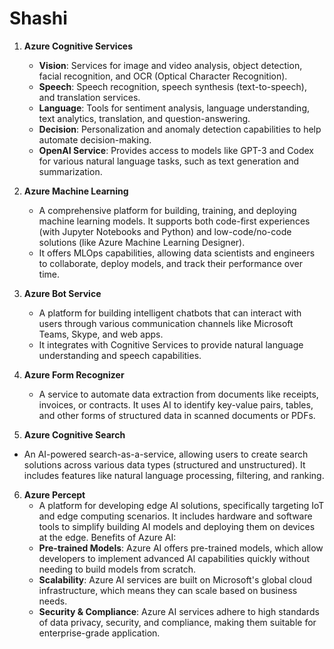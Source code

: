 # Shashi
1. **Azure Cognitive Services**
   - **Vision**: Services for image and video analysis, object detection, facial recognition, and OCR (Optical Character Recognition).
   - **Speech**: Speech recognition, speech synthesis (text-to-speech), and translation services.
   - **Language**: Tools for sentiment analysis, language understanding, text analytics, translation, and question-answering.
   - **Decision**: Personalization and anomaly detection capabilities to help automate decision-making.
   - **OpenAI Service**: Provides access to models like GPT-3 and Codex for various natural language tasks, such as text generation and summarization.

2. **Azure Machine Learning**
   - A comprehensive platform for building, training, and deploying machine learning models. It supports both code-first experiences (with Jupyter Notebooks and Python) and low-code/no-code solutions (like Azure Machine Learning Designer).
   - It offers MLOps capabilities, allowing data scientists and engineers to collaborate, deploy models, and track their performance over time.

3. **Azure Bot Service**
   - A platform for building intelligent chatbots that can interact with users through various communication channels like Microsoft Teams, Skype, and web apps.
   - It integrates with Cognitive Services to provide natural language understanding and speech capabilities.
4. **Azure Form Recognizer**
   - A service to automate data extraction from documents like receipts, invoices, or contracts. It uses AI to identify key-value pairs, tables, and other forms of structured data in scanned documents or PDFs.
 5. **Azure Cognitive Search**
   - An AI-powered search-as-a-service, allowing users to create search solutions across various data types (structured and unstructured). It includes features like natural language processing, filtering, and ranking.
6. **Azure Percept**
   - A platform for developing edge AI solutions, specifically targeting IoT and edge computing scenarios. It includes hardware and software tools to simplify building AI models and deploying them on devices at the edge.
 Benefits of Azure AI:
   - **Pre-trained Models**: Azure AI offers pre-trained models, which allow developers to implement advanced AI capabilities quickly without needing to build models from scratch.
   - **Scalability**: Azure AI services are built on Microsoft's global cloud infrastructure, which means they can scale based on business needs.
   - **Security & Compliance**: Azure AI services adhere to high standards of data privacy, security, and compliance, making them suitable for enterprise-grade application.
